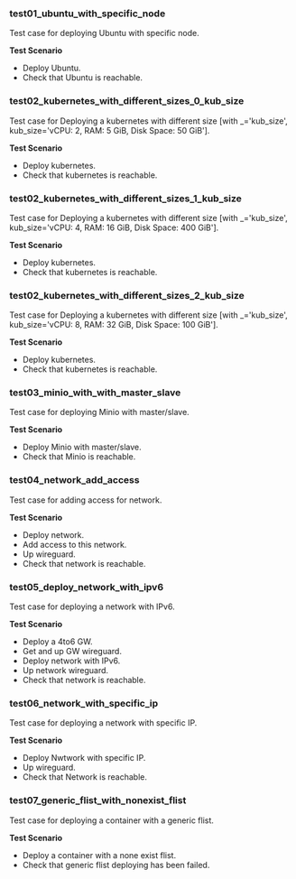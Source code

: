 ### test01_ubuntu_with_specific_node

Test case for deploying Ubuntu with specific node.

**Test Scenario**

- Deploy Ubuntu.
- Check that Ubuntu is reachable.

### test02_kubernetes_with_different_sizes_0_kub_size

Test case for Deploying a kubernetes with different size [with _='kub_size', kub_size='vCPU: 2, RAM: 5 GiB, Disk Space: 50 GiB'].

**Test Scenario**

- Deploy kubernetes.
- Check that kubernetes is reachable.

### test02_kubernetes_with_different_sizes_1_kub_size

Test case for Deploying a kubernetes with different size [with _='kub_size', kub_size='vCPU: 4, RAM: 16 GiB, Disk Space: 400 GiB'].

**Test Scenario**

- Deploy kubernetes.
- Check that kubernetes is reachable.

### test02_kubernetes_with_different_sizes_2_kub_size

Test case for Deploying a kubernetes with different size [with _='kub_size', kub_size='vCPU: 8, RAM: 32 GiB, Disk Space: 100 GiB'].

**Test Scenario**

- Deploy kubernetes.
- Check that kubernetes is reachable.

### test03_minio_with_with_master_slave

Test case for deploying Minio with master/slave.

**Test Scenario**

- Deploy Minio with master/slave.
- Check that Minio is reachable.

### test04_network_add_access

Test case for adding access for network.

**Test Scenario**

- Deploy network.
- Add access to this network.
- Up wireguard.
- Check that network is reachable.

### test05_deploy_network_with_ipv6

Test case for deploying a network with IPv6.

**Test Scenario**

- Deploy a 4to6 GW.
- Get and up GW wireguard.
- Deploy network with IPv6.
- Up network wireguard.
- Check that network is reachable.

### test06_network_with_specific_ip

Test case for deploying a network with specific IP.

**Test Scenario**

- Deploy Nwtwork with specific IP.
- Up wireguard.
- Check that Network is reachable.

### test07_generic_flist_with_nonexist_flist

Test case for deploying a container with a generic flist.

**Test Scenario**

- Deploy a container with a none exist flist.
- Check that generic flist deploying has been failed.
